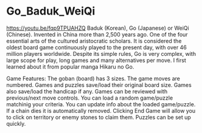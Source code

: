 # Go_Baduk_WeiQi
https://youtu.be/fqp9TPUAHZQ
Baduk (Korean), Go (Japanese) or WeiQi (Chinese).
Invented in China more than 2,500 years ago. One of the four essential arts  of the cultured aristocratic scholars.
It is considered the oldest board game continuously played to the present day, with over 46 million players worldwide.
Despite its simple rules, Go is very complex, with large scope for play, long games and many alternatives per move.
I first learned about it from popular manga Hikaru no Go.

Game Features:
The goban (board) has 3 sizes. 
The game moves are numbered.
Games and puzzles save/load their original board size.
Games also save/load the handicap if any.
Games can be reviewed with previous/next move controls.
You can load a random game/puzzle matchinig your criteria.
You can update info about the loaded game/puzzle.
If a chain dies it is automatically removed.
Clicking End Game will allow you to click on territory or enemy stones to claim them.
Puzzles can be set up quickly.
